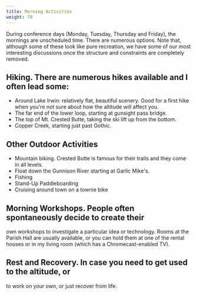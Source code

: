 ```yaml
---
title: Morning Activities
weight: 70
---
```


During conference days (Monday, Tuesday, Thursday and Friday), the mornings
are unscheduled time. There are numerous options. Note that, although some of
these look like pure recreation, we have some of our most interesting
discussions once the structure and constraints are completely removed.

## **Hiking**. There are numerous hikes available and I often lead some:
  + Around Lake Irwin: relatively flat, beautiful scenery. Good for a first hike when
    you're not sure about how the altitude will affect you.
  + The far end of the lower loop, starting at gunsight pass bridge.
  + The top of Mt. Crested Butte, taking the ski lift up from the bottom.
  + Copper Creek, starting just past Gothic.

## **Other Outdoor Activities**
  + Mountain biking. Crested Butte is famous for their trails and they come in all levels.
  + Float down the Gunnison River starting at Garlic Mike's.
  + Fishing
  + Stand-Up Paddleboarding
  + Cruising around town on a townie bike

## **Morning Workshops**. People often spontaneously decide to create their
own workshops to investigate a particular idea or technology. Rooms at the
Parish Hall are usually available, or you can hold them at one of the rental
houses or in my living room (which has a Chromecast-enabled TV).

## **Rest and Recovery**. In case you need to get used to the altitude, or
to work on your own, or just recover from life.
